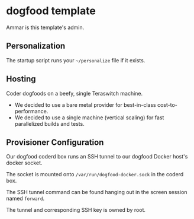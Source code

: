 # dogfood template

Ammar is this template's admin.

## Personalization

The startup script runs your `~/personalize` file if it exists.

## Hosting

Coder dogfoods on a beefy, single Teraswitch machine.

- We decided to use a bare metal provider for best-in-class cost-to-performance.
- We decided to use a single machine (vertical scaling) for fast parallelized builds and tests.

## Provisioner Configuration

Our dogfood coderd box runs an SSH tunnel to our dogfood Docker host's docker socket.

The socket is mounted onto `/var/run/dogfood-docker.sock` in the coderd box.

The SSH tunnel command can be found hanging out in the screen session named `forward`.

The tunnel and corresponding SSH key is owned by root.
